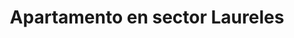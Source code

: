 ---
title: Apartamento en sector Laureles
description: Renta de apartamento amoblado en sector Laureles con un área de 40 m2, estrato 5, cerca al èxito. 1 habitación con 2 camas dobles, cocina totalmente amoblada, barra americana, WIFI, televisión Smart TV. Ventanales hacia la calle muy iluminado
address: Circular 73A, calle 35
area: 37
stratum: 5
bedrooms: 1
beds: 2
bathrooms: 1
kitchen: 1
kitchenFurnished: true
wifi: true
tv: true
tvType: Smart TV
propertyImages:
- image: ../images/uploads/luxury-bedroom.jpg
  altText: Habitación con 1 cama
- image: ../images/uploads/property-01-exterior.jpg
  altText: Habitación con 2 camas
featured: true
featuredImage: ../images/uploads/property-01-exterior.jpg
featuredImageAltText: Habitación con 1 cama
slug: apto-sector-laureles-circular-73a-calle-35
---